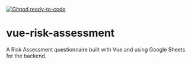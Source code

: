 [![Gitpod ready-to-code](https://img.shields.io/badge/Gitpod-ready--to--code-blue?logo=gitpod)](https://gitpod.io/#https://github.com/owlwatch/vue-risk-assessment)

# vue-risk-assessment
A Risk Assessment questionnaire built with Vue and using Google Sheets for the backend.
